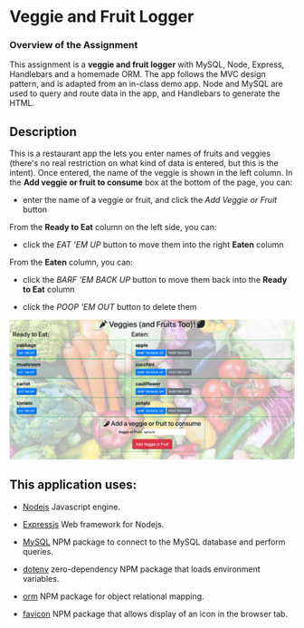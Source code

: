 # Veggie and Fruit Logger

### Overview of the Assignment

This assignment is a **veggie and fruit logger** with MySQL, Node, Express, Handlebars and a homemade ORM. The app follows the MVC design pattern, and is adapted from an in-class demo app. Node and MySQL are used to query and route data in the app, and Handlebars to generate the HTML.

## Description

This is a restaurant app the lets you enter names of fruits and veggies (there's no real restriction on what kind of data is entered, but this is the intent). Once entered, the name of the veggie is shown in the left column. In the **Add veggie or fruit to consume** box at the bottom of the page, you can:

* enter the name of a veggie or fruit, and click the *Add Veggie or Fruit* button

From the **Ready to Eat** column on the left side, you can:

* click the *EAT 'EM UP* button to move them into the right **Eaten** column

From the **Eaten** column, you can:

* click the *BARF 'EM BACK UP* button to move them back into the **Ready to Eat** column

* click the *POOP 'EM OUT* button to delete them

![Veggie Logger](screenshots/app_view.jpg)

## This application uses:

* [Nodejs](https://nodejs.org/en/) Javascript engine.

* [Expressjs](https://expressjs.com/) Web framework for Nodejs.

* [MySQL](https://www.npmjs.com/package/mysql) NPM package to connect to the MySQL database and perform queries.

* [dotenv](https://www.npmjs.com/package/dotenv) zero-dependency NPM package that loads environment variables.

* [orm](https://www.npmjs.com/package/orm) NPM package for object relational mapping.

* [favicon](https://www.npmjs.com/package/favicon) NPM package that allows display of an icon in the browser tab.
